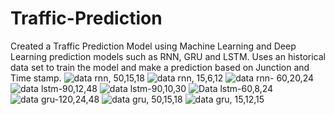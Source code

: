 # Traffic-Prediction
Created a Traffic Prediction Model using Machine Learning and Deep Learning prediction models such as RNN, GRU and LSTM.
Uses an historical data set to train the model and make a prediction based on Junction and Time stamp.
![data rnn, 50,15,18](https://github.com/harshu1611/Traffic-Prediction-Model/assets/97937899/3a7b4bb3-df8c-4309-9abd-da839adf4e7c)
![data rnn, 15,6,12](https://github.com/harshu1611/Traffic-Prediction-Model/assets/97937899/c345a2b1-292c-490a-a3ee-b22d8b89798d)
![data rnn- 60,20,24](https://github.com/harshu1611/Traffic-Prediction-Model/assets/97937899/cae11044-bdad-4261-bd15-ab878e0c4744)
![data lstm-90,12,48](https://github.com/harshu1611/Traffic-Prediction-Model/assets/97937899/65b6f4ad-ad27-47f0-9327-42831b3d7f80)
![data lstm-90,10,30](https://github.com/harshu1611/Traffic-Prediction-Model/assets/97937899/914904dd-682d-4216-9493-5c834631e95d)
![Data lstm-60,8,24](https://github.com/harshu1611/Traffic-Prediction-Model/assets/97937899/bbbe2fdf-7768-4646-b9c3-03b10eae76b2)
![data gru-120,24,48](https://github.com/harshu1611/Traffic-Prediction-Model/assets/97937899/908e49cb-ad52-4f2b-b241-bab06fc4204c)
![data gru, 50,15,18](https://github.com/harshu1611/Traffic-Prediction-Model/assets/97937899/03cdb37d-3696-4269-8430-d499210a7f70)
![data gru, 15,12,15](https://github.com/harshu1611/Traffic-Prediction-Model/assets/97937899/993ca68e-ac77-4acb-bacf-2b6e35310541)
